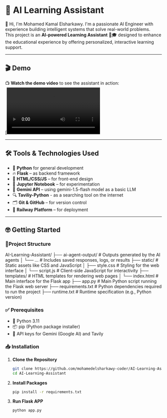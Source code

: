 # 🤖 AI Learning Assistant

👋 Hi, I'm Mohamed Kamal Elsharkawy. I'm a passionate AI Engineer with experience building intelligent systems that solve real-world problems.  
This project is an **AI-powered Learning Assistant** 🧠🎓 designed to enhance the educational experience by offering personalized, interactive learning support.

---

## 🎬 Demo

📺 **Watch the demo video** to see the assistant in action:  
[![AI Learning Assistant Demo](final_video_genai.mp4)

---

## 🛠️ Tools & Technologies Used

- 🐍 **Python** for general development
- 🔥 **Flask** – as backend framework
- 🎨 **HTML/CSS/JS** – for front-end design
- 📓 **Jupyter Notebook** – for experimentation
- 🤖 **Gemini API** – using gemini-1.5-flash model as a basic LLM
- 🔍 **Taviliy-Python** - as a searching tool on the internet
- 🗂️ **Git & GitHub** – for version control
- 🚀 **Railway Platform** – for deployment 
---

## 🤓 Getting Started

### 📝Project Structure

AI-Learning-Assistant/
├── ai-agent-output/       # Outputs generated by the AI agents
│   └── ...                # Includes saved responses, logs, or results
├── static/                # Static assets like CSS and JavaScript
│   ├── style.css          # Styling for the web interface
│   └── script.js          # Client-side JavaScript for interactivity
├── templates/             # HTML templates for rendering web pages
│   └── index.html         # Main interface for the Flask app
├── app.py                 # Main Python script running the Flask web server
├── requirements.txt       # Python dependencies required to run the project
├── runtime.txt            # Runtime specification (e.g., Python version)


### ✅ Prerequisites

- 🐍 Python 3.11
- 📦 pip (Python package installer)
- 🔑 API keys for Gemini (Google AI) and Tavily

### 📥 Installation

1. **Clone the Repository**

   ```bash
   git clone https://github.com/mohamedelsharkawy-coder/AI-Learning-Assistant.git
   cd AI-Learning-Assistant

2. **Install Packages**

   ```bash
   pip install -r requirements.txt

3. **Run Flask APP**

   ```bash
   python app.py


